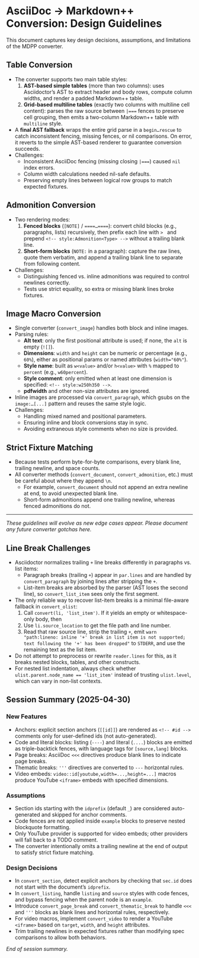 <!-- docs/conversion-guidelines.md -->
# AsciiDoc → Markdown++ Conversion: Design Guidelines

This document captures key design decisions, assumptions, and limitations of the MDPP converter.

## Table Conversion

- The converter supports two main table styles:
  1. **AST-based simple tables** (more than two columns): uses Asciidoctor’s AST to extract header and body rows, compute column widths, and render a padded Markdown++ table.
  2. **Grid-based multiline tables** (exactly two columns with multiline cell content): parses the raw source between `|===` fences to preserve cell grouping, then emits a two-column Markdown++ table with `multiline` style.
- A **final AST fallback** wraps the entire grid parse in a `begin…rescue` to catch inconsistent fencing, missing fences, or nil comparisons. On error, it reverts to the simple AST-based renderer to guarantee conversion succeeds.
- Challenges:
  - Inconsistent AsciiDoc fencing (missing closing `|===`) caused `nil` index errors.
  - Column width calculations needed nil-safe defaults.
  - Preserving empty lines between logical row groups to match expected fixtures.

## Admonition Conversion

- Two rendering modes:
  1. **Fenced blocks** (`[NOTE]` / `====…====`): convert child blocks (e.g., paragraphs, lists) recursively, then prefix each line with `> ` and prepend `<!-- style:Admonition<Type> -->` without a trailing blank line.
  2. **Short-form blocks** (`NOTE:` in a paragraph): capture the raw lines, quote them verbatim, and append a trailing blank line to separate from following content.
- Challenges:
  - Distinguishing fenced vs. inline admonitions was required to control newlines correctly.
  - Tests use strict equality, so extra or missing blank lines broke fixtures.

## Image Macro Conversion

- Single converter (`convert_image`) handles both block and inline images.
- Parsing rules:
  - **Alt text**: only the first positional attribute is used; if none, the `alt` is empty (`![]`).
  - **Dimensions**: `width` and `height` can be numeric or percentage (e.g., `60%`), either as positional params or named attributes (`width="60%"`).
  - **Style name**: built as `w<value>` and/or `h<value>` with `%` mapped to `percent` (e.g., `w60percent`).
  - **Style comment**: only emitted when at least one dimension is specified: `<!-- style:w250h350 -->`.
  - **pdfwidth** and other non-size attributes are ignored.
- Inline images are processed via `convert_paragraph`, which gsubs on the `image:…[...]` pattern and reuses the same style logic.
- Challenges:
  - Handling mixed named and positional parameters.
  - Ensuring inline and block conversions stay in sync.
  - Avoiding extraneous style comments when no size is provided.

## Strict Fixture Matching

- Because tests perform byte-for-byte comparisons, every blank line, trailing newline, and space counts.
- All converter methods (`convert_document`, `convert_admonition`, etc.) must be careful about where they append `\n`.
  - For example, `convert_document` should not append an extra newline at end, to avoid unexpected blank line.
  - Short-form admonitions append one trailing newline, whereas fenced admonitions do not.

---
_These guidelines will evolve as new edge cases appear. Please document any future converter gotchas here._
## Line Break Challenges

- Asciidoctor normalizes trailing `+` line breaks differently in paragraphs vs. list items:
  - Paragraph breaks (trailing `+`) appear in `par.lines` and are handled by `convert_paragraph` by joining lines after stripping the `+`.
  - List-item breaks are absorbed by the parser (AST loses the second line), so `convert_list_item` sees only the first segment.
- The only reliable way to recover list-item breaks is a minimal file-aware fallback in `convert_olist`:
  1. Call `convert(li, 'list_item')`. If it yields an empty or whitespace-only body, then
  2. Use `li.source_location` to get the file path and line number.
  3. Read that raw source line, strip the trailing `+`, emit `warn "path:lineno: inline '+' break in list item is not supported; text following the '+' has been dropped"` to `STDERR`, and use the remaining text as the list item.
- Do not attempt to preprocess or rewrite `reader.lines` for this, as it breaks nested blocks, tables, and other constructs.
- For nested list indentation, always check whether `ulist.parent.node_name == 'list_item'` instead of trusting `ulist.level`, which can vary in non-list contexts.

## Session Summary (2025-04-30)

### New Features
- Anchors: explicit section anchors (`[[id]]`) are rendered as `<!-- #id -->` comments only for user-defined ids (not auto-generated).
- Code and literal blocks: listing (`----`) and literal (`....`) blocks are emitted as triple-backtick fences, with language tags for `[source,lang]` blocks.
- Page breaks: AsciiDoc `<<<` directives produce blank lines to indicate page breaks.
- Thematic breaks: `'''` directives are converted to `---` horizontal rules.
- Video embeds: `video::id[youtube,width=...,height=...]` macros produce YouTube `<iframe>` embeds with specified dimensions.

### Assumptions
- Section ids starting with the `idprefix` (default `_`) are considered auto-generated and skipped for anchor comments.
- Code fences are not applied inside `example` blocks to preserve nested blockquote formatting.
- Only YouTube provider is supported for video embeds; other providers will fall back to a TODO comment.
- The converter intentionally omits a trailing newline at the end of output to satisfy strict fixture matching.

### Design Decisions
- In `convert_section`, detect explicit anchors by checking that `sec.id` does not start with the document’s `idprefix`.
- In `convert_listing`, handle `listing` and `source` styles with code fences, and bypass fencing when the parent node is an `example`.
- Introduce `convert_page_break` and `convert_thematic_break` to handle `<<<` and `'''` blocks as blank lines and horizontal rules, respectively.
- For video macros, implement `convert_video` to render a YouTube `<iframe>` based on `target`, `width`, and `height` attributes.
- Trim trailing newlines in expected fixtures rather than modifying spec comparisons to allow both behaviors.

_End of session summary._